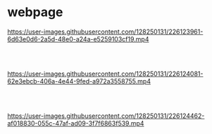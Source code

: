 # webpage



https://user-images.githubusercontent.com/128250131/226123961-6d63e0d6-2a5d-48e0-a24a-e5259103cf19.mp4



<br />

<br />


https://user-images.githubusercontent.com/128250131/226124081-62e3ebcb-406a-4e44-9fed-a972a3558755.mp4

<br />

<br />




https://user-images.githubusercontent.com/128250131/226124462-af018830-055c-47af-ad09-3f7f6863f539.mp4

